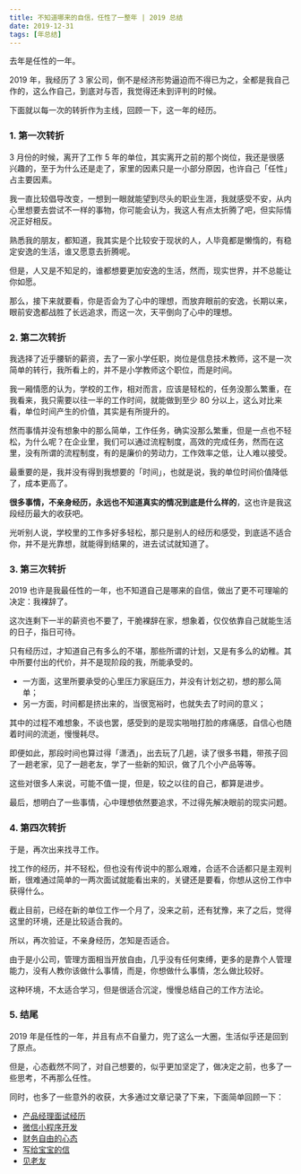 ```yaml
---
title: 不知道哪来的自信，任性了一整年 | 2019 总结
date: 2019-12-31
tags: [年总结]
---
```


去年是任性的一年。

2019 年，我经历了 3 家公司，倒不是经济形势逼迫而不得已为之，全都是我自己作的，这么作自己，到底对与否，我觉得还未到评判的时候。

下面就以每一次的转折作为主线，回顾一下，这一年的经历。

### 1. 第一次转折

3 月份的时候，离开了工作 5 年的单位，其实离开之前的那个岗位，我还是很感兴趣的，至于为什么还是走了，家里的因素只是一小部分原因，也许自己「任性」占主要因素。

我一直比较倡导改变，一想到一眼就能望到尽头的职业生涯，我就感受不安，从内心里想要去尝试不一样的事物，你可能会认为，我这人有点太折腾了吧，但实际情况正好相反。

熟悉我的朋友，都知道，我其实是个比较安于现状的人，人毕竟都是懒惰的，有稳定安逸的生活，谁又愿意去折腾呢。

但是，人又是不知足的，谁都想要更加安逸的生活，然而，现实世界，并不总能让你如愿。

那么，接下来就要看，你是否会为了心中的理想，而放弃眼前的安逸，长期以来，眼前安逸都战胜了长远追求，而这一次，天平倒向了心中的理想。

### 2. 第二次转折

我选择了近乎腰斩的薪资，去了一家小学任职，岗位是信息技术教师，这不是一次简单的转行，我所看上的，并不是小学教师这个职位，而是时间。

我一厢情愿的认为，学校的工作，相对而言，应该是轻松的，任务没那么繁重，在我看来，我只需要以往一半的工作时间，就能做到至少 80 分以上，这么对比来看，单位时间产生的价值，其实是有所提升的。

然而事情并没有想象中的那么简单，工作任务，确实没那么繁重，但是一点也不轻松，为什么呢？在企业里，我们可以通过流程制度，高效的完成任务，然而在这里，没有所谓的流程制度，有的是廉价的劳动力，工作效率之低，让人难以接受。

最重要的是，我并没有得到我想要的「时间」，也就是说，我的单位时间价值降低了，成本更高了。

**很多事情，不亲身经历，永远也不知道真实的情况到底是什么样的**，这也许是我这段经历最大的收获吧。

光听别人说，学校里的工作多好多轻松，那只是别人的经历和感受，到底适不适合你，并不是光靠想，就能得到结果的，进去试试就知道了。

### 3. 第三次转折

2019 也许是我最任性的一年，也不知道自己是哪来的自信，做出了更不可理喻的决定：我裸辞了。

这次连剩下一半的薪资也不要了，干脆裸辞在家，想象着，仅仅依靠自己就能生活的日子，指日可待。

只有经历过，才知道自己有多么的不堪，那些所谓的计划，又是有多么的幼稚。其中所要付出的代价，并不是现阶段的我，所能承受的。

- 一方面，这里所要承受的心里压力家庭压力，并没有计划之初，想的那么简单；
- 另一方面，时间都是挤出来的，当很宽裕时，也就失去了时间的意义；

其中的过程不难想象，不谈也罢，感受到的是现实啪啪打脸的疼痛感，自信心也随着时间的流逝，慢慢耗尽。

即便如此，那段时间也算过得「潇洒」，出去玩了几趟，读了很多书籍，带孩子回了一趟老家，见了一趟老友，学了一些新的知识，做了几个小产品等等。

这些对很多人来说，可能不值一提，但是，较之以往的自己，都算是进步。

最后，想明白了一些事情，心中理想依然要追求，不过得先解决眼前的现实问题。

### 4. 第四次转折

于是，再次出来找寻工作。

找工作的经历，并不轻松，但也没有传说中的那么艰难，合适不合适都只是主观判断，很难通过简单的一两次面试就能看出来的，关键还是要看，你想从这份工作中获得什么。

截止目前，已经在新的单位工作一个月了，没来之前，还有犹豫，来了之后，觉得这里的环境，还是比较适合我的。

所以，再次验证，不亲身经历，怎知是否适合。

由于是小公司，管理方面相当开放自由，几乎没有任何束缚，更多的是靠个人管理能力，没有人教你该做什么事情，而是，你想做什么事情，怎么做比较好。

这种环境，不太适合学习，但是很适合沉淀，慢慢总结自己的工作方法论。

### 5. 结尾

2019 年是任性的一年，并且有点不自量力，兜了这么一大圈，生活似乎还是回到了原点。

但是，心态截然不同了，对自己想要的，似乎更加坚定了，做决定之前，也多了一些思考，不再那么任性。

同时，也多了一些意外的收获，大多通过文章记录了下来，下面简单回顾一下：

- [产品经理面试经历](/tag/面试)
- [微信小程序开发](https://iamlupeng.com/tag/%E5%B0%8F%E7%A8%8B%E5%BA%8F)
- [财务自由的心态](https://iamlupeng.com/tag/%E8%B4%A2%E5%8A%A1%E8%87%AA%E7%94%B1)
- [写给宝宝的信](https://iamlupeng.com/tag/%E5%86%99%E7%BB%99%E5%AE%9D%E5%AE%9D%E7%9A%84%E4%BF%A1)
- [见老友](./2019-10-22-train-to-fuyang)





